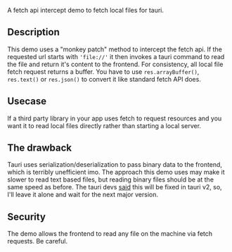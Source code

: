 A fetch api intercept demo to fetch local files for tauri.

## Description

This demo uses a "monkey patch" method to intercept the fetch api. If the requested url starts with `'file://'` it then invokes a tauri command to read the file and return it's content to the frontend. For consistency, all local file fetch request returns a buffer. You have to use `res.arrayBuffer()`, `res.text()` or `res.json()` to convert it like standard fetch API does.

## Usecase

If a third party library in your app uses fetch to request resources and you want it to read local files directly rather than starting a local server.

## The drawback

Tauri uses serialization/deserialization to pass binary data to the frontend, which is terribly unefficient imo. The approach this demo uses may make it slower to read text based files, but reading binary files should be at the same speed as before. The tauri devs [said](https://github.com/tauri-apps/tauri/issues/1817#issuecomment-1018110141) this will be fixed in tauri v2, so, I'll leave it alone and wait for the next major version.

## Security

The demo allows the frontend to read any file on the machine via fetch requests. Be careful.

